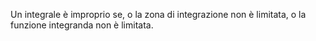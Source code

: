 Un integrale è improprio se, o la zona di integrazione non è limitata, o la funzione integranda non è limitata.